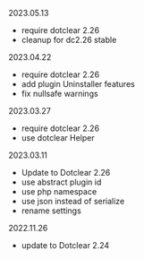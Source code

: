 2023.05.13
* require dotclear 2.26
* cleanup for dc2.26 stable

2023.04.22
* require dotclear 2.26
* add plugin Uninstaller features
* fix nullsafe warnings

2023.03.27
* require dotclear 2.26
* use dotclear Helper

2023.03.11
* Update to Dotclear 2.26
* use abstract plugin id
* use php namespace
* use json instead of serialize
* rename settings

2022.11.26
* update to Dotclear 2.24